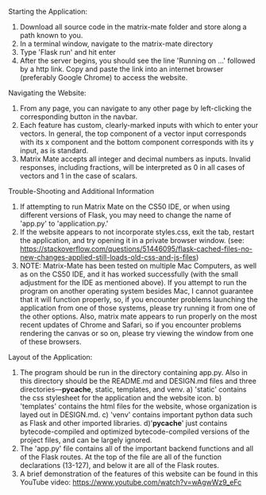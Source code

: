 Starting the Application:

1. Download all source code in the matrix-mate folder and store along a path known to you.
2. In a terminal window, navigate to the matrix-mate directory
3. Type 'Flask run' and hit enter
4. After the server begins, you should see the line 'Running on ...' followed by a http link.
    Copy and paste the link into an internet browser (preferably Google Chrome) to access the
    website.

Navigating the Website:

1. From any page, you can navigate to any other page by left-clicking the corresponding
    button in the navbar. 
2. Each feature has custom, clearly-marked inputs with which to enter your vectors. In
    general, the top component of a vector input corresponds with its x component and
    the bottom component corresponds with its y input, as is standard.
3. Matrix Mate accepts all integer and decimal numbers as inputs. Invalid responses,
    including fractions, will be interpreted as 0 in all cases of vectors and 1 in the 
    case of scalars.
    
Trouble-Shooting and Additional Information

1. If attempting to run Matrix Mate on the CS50 IDE, or when using different versions of 
    Flask, you may need to change the name of 'app.py' to 'application.py.'
2. If the website appears to not incorporate styles.css, exit the tab, restart the application,
    and try opening it in a private browser window. 
    (see: https://stackoverflow.com/questions/51446095/flask-cached-files-no-new-changes-applied-still-loads-old-css-and-js-files)
3. NOTE: Matrix-Mate has been tested on multiple Mac Computers, as well as on the CS50 IDE, and 
    it has worked successfully (with the small adjustment for the IDE as mentioned above). If 
    you attempt to run the program on another operating system besides Mac, I cannot guarantee
    that it will function properly, so, if you encounter problems launching the application from
    one of those systems, please try running it from one of the other options. Also, matrix mate
    appears to run properly on the most recent updates of Chrome and Safari, so if you encounter 
    problems rendering the canvas or so on, please try viewing the window from one of these
    browsers.


Layout of the Application:

1. The program should be run in the directory containing app.py. Also in this directory should
    be the README.md and DESIGN.md files and three directories––__pycache__, static, templates,
    and venv.
    a) 'static' contains the css stylesheet for the application and the website icon.
    b) 'templates' contains the html files for the website, whose organization is layed out
        in DESIGN.md.
    c) 'venv' contains important python data such as Flask and other imported libraries.
    d)'__pycache__' just contains bytecode-compiled and optimized bytecode-compiled versions of
        the project files, and can be largely ignored.
2. The 'app.py' file contains all of the important backend functions and all of the Flask
    routes. At the top of the file are all of the function declarations (13-127), and below
    it are all of the Flask routes.
3. A brief demonstration of the features of this website can be found in this YouTube video:
    https://www.youtube.com/watch?v=wAgwWz9_eFc